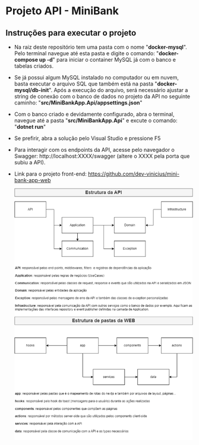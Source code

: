 # Projeto API - MiniBank

## Instruções para executar o projeto
 - Na raiz deste repositório tem uma pasta com o nome "**docker-mysql**". Pelo terminal navegue até esta pasta e digite o comando: "**docker-compose up -d**" para iniciar o container MySQL já com o banco e tabelas criados.
 - Se já possui algum MySQL instalado no computador ou em nuvem, basta executar o arquivo SQL que também está na pasta "**docker-mysql/db-init**". Após a execução do arquivo, será necessário ajustar a string de conexão com o banco de dados no projeto da API no seguinte caminho: "**src/MiniBankApp.Api/appsettings.json**"
 - Com o banco criado e devidamente configurado, abra o terminal, navegue até a pasta "**src/MiniBankApp.Api**" e excute o comando: "**dotnet run**"
 - Se prefirir, abra a solução pelo Visual Studio e pressione F5
 - Para interagir com os endpoints da API, acesse pelo navegador o Swagger: http://localhost:XXXX/swagger (altere o XXXX pela porta que subiu a API).
 - Link para o projeto front-end: https://github.com/dev-vinicius/mini-bank-app-web

   ![Estrutura](https://github.com/dev-vinicius/mini-bank-app-api/blob/main/api-web-estrutura.png)

